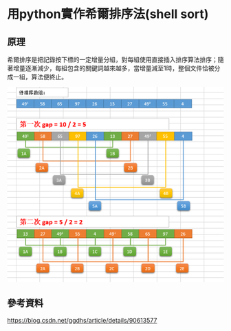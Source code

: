 # 用python實作希爾排序法(shell sort)

## 原理
希爾排序是把記錄按下標的一定增量分組，對每組使用直接插入排序算法排序；隨著增量逐漸減少，每組包含的關鍵詞越來越多，當增量減至1時，整個文件恰被分成一組，算法便終止。

![GITHUB]( https://github.com/yangsongyuan/se109a/blob/master/Final/picture/shellsort.png "圖片名稱")
## 參考資料
https://blog.csdn.net/ggdhs/article/details/90613577
